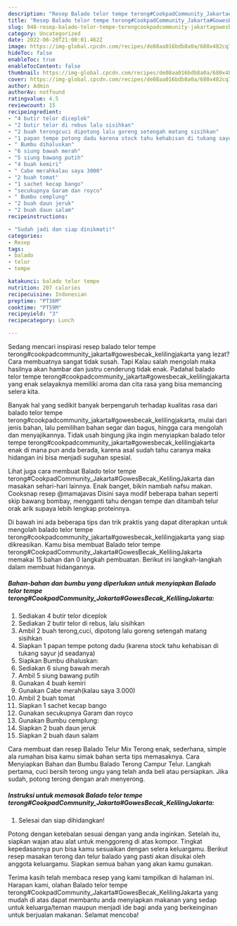 ```yaml
---
description: "Resep Balado telor tempe terong#CookpadCommunity_Jakarta#GowesBecak_KelilingJakartaAnti Ribet"
title: "Resep Balado telor tempe terong#CookpadCommunity_Jakarta#GowesBecak_KelilingJakartaAnti Ribet"
slug: 948-resep-balado-telor-tempe-terongcookpadcommunity-jakartagowesbecak-kelilingjakartaanti-ribet
category: Uncategorized
date: 2022-06-20T21:00:01.462Z
image: https://img-global.cpcdn.com/recipes/de08aa016bdb8a0a/680x482cq70/balado-telor-tempe-terongcookpadcommunity_jakartagowesbecak_kelilingjakarta-foto-resep-utama.jpg
hideToc: false
enableToc: true
enableTocContent: false
thumbnail: https://img-global.cpcdn.com/recipes/de08aa016bdb8a0a/680x482cq70/balado-telor-tempe-terongcookpadcommunity_jakartagowesbecak_kelilingjakarta-foto-resep-utama.jpg
cover: https://img-global.cpcdn.com/recipes/de08aa016bdb8a0a/680x482cq70/balado-telor-tempe-terongcookpadcommunity_jakartagowesbecak_kelilingjakarta-foto-resep-utama.jpg
author: Admin
authorAv: notfound
ratingvalue: 4.5
reviewcount: 15
recipeingredient:
- "4 butir telor diceplok"
- "2 butir telor di rebus lalu sisihkan"
- "2 buah terongcuci dipotong lalu goreng setengah matang sisihkan"
- "1 papan tempe potong dadu karena stock tahu kehabisan di tukang sayur jd seadanya"
- " Bumbu dihaluskan"
- "6 siung bawah merah"
- "5 siung bawang putih"
- "4 buah kemiri"
- " Cabe merahkalau saya 3000"
- "2 buah tomat"
- "1 sachet kecap bango"
- "secukupnya Garam dan royco"
- " Bumbu cemplung"
- "2 buah daun jeruk"
- "2 buah daun salam"
recipeinstructions:

- "Sudah jadi dan siap dinikmati!"
categories:
- Resep
tags:
- balado
- telor
- tempe

katakunci: balado telor tempe 
nutrition: 207 calories
recipecuisine: Indonesian
preptime: "PT36M"
cooktime: "PT59M"
recipeyield: "3"
recipecategory: Lunch

---
```



Sedang mencari inspirasi resep balado telor tempe terong#cookpadcommunity_jakarta#gowesbecak_kelilingjakarta yang lezat? Cara membuatnya sangat tidak susah. Tapi Kalau salah mengolah maka hasilnya akan hambar dan justru cenderung tidak enak. Padahal balado telor tempe terong#cookpadcommunity_jakarta#gowesbecak_kelilingjakarta yang enak selayaknya memiliki aroma dan cita rasa yang bisa memancing selera kita.


Banyak hal yang sedikit banyak berpengaruh terhadap kualitas rasa dari balado telor tempe terong#cookpadcommunity_jakarta#gowesbecak_kelilingjakarta, mulai dari jenis bahan, lalu pemilihan bahan segar dan bagus, hingga cara mengolah dan menyajikannya. Tidak usah bingung jika ingin menyiapkan balado telor tempe terong#cookpadcommunity_jakarta#gowesbecak_kelilingjakarta enak di mana pun anda berada, karena asal sudah tahu caranya maka hidangan ini bisa menjadi suguhan spesial.

Lihat juga cara membuat Balado telor tempe terong#CookpadCommunity_Jakarta#GowesBecak_KelilingJakarta dan masakan sehari-hari lainnya. Enak banget, bikin nambah nafsu makan. Cooksnap resep @mamajavas Disini saya modif beberapa bahan seperti skip bawang bombay, mengganti tahu dengan tempe dan ditambah telur orak arik supaya lebih lengkap proteinnya.


Di bawah ini ada beberapa tips dan trik praktis yang dapat diterapkan untuk mengolah balado telor tempe terong#cookpadcommunity_jakarta#gowesbecak_kelilingjakarta yang siap dikreasikan. Kamu bisa membuat Balado telor tempe terong#CookpadCommunity_Jakarta#GowesBecak_KelilingJakarta memakai 15 bahan dan 0 langkah pembuatan. Berikut ini langkah-langkah dalam membuat hidangannya.

<!--inarticleads1-->

##### Bahan-bahan dan bumbu yang diperlukan untuk menyiapkan Balado telor tempe terong#CookpadCommunity_Jakarta#GowesBecak_KelilingJakarta:

1. Sediakan 4 butir telor diceplok
1. Sediakan 2 butir telor di rebus, lalu sisihkan
1. Ambil 2 buah terong,cuci, dipotong lalu goreng setengah matang sisihkan
1. Siapkan 1 papan tempe potong dadu (karena stock tahu kehabisan di tukang sayur jd seadanya)
1. Siapkan  Bumbu dihaluskan:
1. Sediakan 6 siung bawah merah
1. Ambil 5 siung bawang putih
1. Gunakan 4 buah kemiri
1. Gunakan  Cabe merah(kalau saya 3.000)
1. Ambil 2 buah tomat
1. Siapkan 1 sachet kecap bango
1. Gunakan secukupnya Garam dan royco
1. Gunakan  Bumbu cemplung:
1. Siapkan 2 buah daun jeruk
1. Siapkan 2 buah daun salam


Cara membuat dan resep Balado Telur Mix Terong enak, sederhana, simple ala rumahan bisa kamu simak bahan serta tips memasaknya. Cara Menyiapkan Bahan dan Bumbu Balado Terong Campur Telur. Langkah pertama, cuci bersih terong ungu yang telah anda beli atau persiapkan. Jika sudah, potong terong dengan arah menyerong. 

<!--inarticleads2-->

##### Instruksi untuk memasak Balado telor tempe terong#CookpadCommunity_Jakarta#GowesBecak_KelilingJakarta:


1. Selesai dan siap dihidangkan!

Potong dengan ketebalan sesuai dengan yang anda inginkan. Setelah itu, siapkan wajan atau alat untuk menggoreng di atas kompor. Tingkat kepedasannya pun bisa kamu sesuaikan dengan selera keluargamu. Berikut resep masakan terong dan telur balado yang pasti akan disukai oleh anggota keluargamu. Siapkan semua bahan yang akan kamu gunakan. 

Terima kasih telah membaca resep yang kami tampilkan di halaman ini. Harapan kami, olahan Balado telor tempe terong#CookpadCommunity_Jakarta#GowesBecak_KelilingJakarta yang mudah di atas dapat membantu anda menyiapkan makanan yang sedap untuk keluarga/teman maupun menjadi ide bagi anda yang berkeinginan untuk berjualan makanan. Selamat mencoba!
